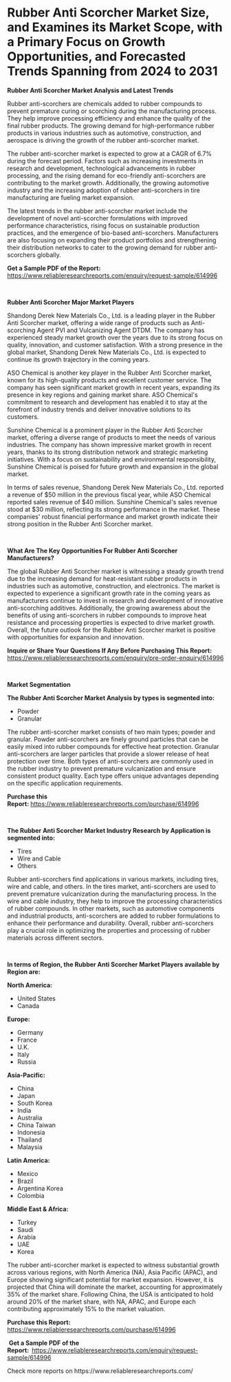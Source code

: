 <p><h1>Rubber Anti Scorcher Market Size, and Examines its Market Scope, with a Primary Focus on Growth Opportunities, and Forecasted Trends Spanning from 2024 to 2031</h1></p><p><strong>Rubber Anti Scorcher Market Analysis and Latest Trends</strong></p>
<p><p>Rubber anti-scorchers are chemicals added to rubber compounds to prevent premature curing or scorching during the manufacturing process. They help improve processing efficiency and enhance the quality of the final rubber products. The growing demand for high-performance rubber products in various industries such as automotive, construction, and aerospace is driving the growth of the rubber anti-scorcher market.</p><p>The rubber anti-scorcher market is expected to grow at a CAGR of 6.7% during the forecast period. Factors such as increasing investments in research and development, technological advancements in rubber processing, and the rising demand for eco-friendly anti-scorchers are contributing to the market growth. Additionally, the growing automotive industry and the increasing adoption of rubber anti-scorchers in tire manufacturing are fueling market expansion.</p><p>The latest trends in the rubber anti-scorcher market include the development of novel anti-scorcher formulations with improved performance characteristics, rising focus on sustainable production practices, and the emergence of bio-based anti-scorchers. Manufacturers are also focusing on expanding their product portfolios and strengthening their distribution networks to cater to the growing demand for rubber anti-scorchers globally.</p></p>
<p><strong>Get a Sample PDF of the Report:&nbsp;</strong> <a href="https://www.reliableresearchreports.com/enquiry/request-sample/614996">https://www.reliableresearchreports.com/enquiry/request-sample/614996</a></p>
<p>&nbsp;</p>
<p><strong>Rubber Anti Scorcher Major Market Players</strong></p>
<p><p>Shandong Derek New Materials Co., Ltd. is a leading player in the Rubber Anti Scorcher market, offering a wide range of products such as Anti-scorching Agent PVI and Vulcanizing Agent DTDM. The company has experienced steady market growth over the years due to its strong focus on quality, innovation, and customer satisfaction. With a strong presence in the global market, Shandong Derek New Materials Co., Ltd. is expected to continue its growth trajectory in the coming years.</p><p>ASO Chemical is another key player in the Rubber Anti Scorcher market, known for its high-quality products and excellent customer service. The company has seen significant market growth in recent years, expanding its presence in key regions and gaining market share. ASO Chemical's commitment to research and development has enabled it to stay at the forefront of industry trends and deliver innovative solutions to its customers.</p><p>Sunshine Chemical is a prominent player in the Rubber Anti Scorcher market, offering a diverse range of products to meet the needs of various industries. The company has shown impressive market growth in recent years, thanks to its strong distribution network and strategic marketing initiatives. With a focus on sustainability and environmental responsibility, Sunshine Chemical is poised for future growth and expansion in the global market.</p><p>In terms of sales revenue, Shandong Derek New Materials Co., Ltd. reported a revenue of $50 million in the previous fiscal year, while ASO Chemical reported sales revenue of $40 million. Sunshine Chemical's sales revenue stood at $30 million, reflecting its strong performance in the market. These companies' robust financial performance and market growth indicate their strong position in the Rubber Anti Scorcher market.</p></p>
<p>&nbsp;</p>
<p><strong>What Are The Key Opportunities For Rubber Anti Scorcher Manufacturers?</strong></p>
<p><p>The global Rubber Anti Scorcher market is witnessing a steady growth trend due to the increasing demand for heat-resistant rubber products in industries such as automotive, construction, and electronics. The market is expected to experience a significant growth rate in the coming years as manufacturers continue to invest in research and development of innovative anti-scorching additives. Additionally, the growing awareness about the benefits of using anti-scorchers in rubber compounds to improve heat resistance and processing properties is expected to drive market growth. Overall, the future outlook for the Rubber Anti Scorcher market is positive with opportunities for expansion and innovation.</p></p>
<p><strong>Inquire or Share Your Questions If Any Before Purchasing This Report:</strong> <a href="https://www.reliableresearchreports.com/enquiry/pre-order-enquiry/614996">https://www.reliableresearchreports.com/enquiry/pre-order-enquiry/614996</a></p>
<p>&nbsp;</p>
<p><strong>Market Segmentation</strong></p>
<p><strong>The Rubber Anti Scorcher Market Analysis by types is segmented into:</strong></p>
<p><ul><li>Powder</li><li>Granular</li></ul></p>
<p><p>The rubber anti-scorcher market consists of two main types; powder and granular. Powder anti-scorchers are finely ground particles that can be easily mixed into rubber compounds for effective heat protection. Granular anti-scorchers are larger particles that provide a slower release of heat protection over time. Both types of anti-scorchers are commonly used in the rubber industry to prevent premature vulcanization and ensure consistent product quality. Each type offers unique advantages depending on the specific application requirements.</p></p>
<p><strong>Purchase this Report:&nbsp;</strong><a href="https://www.reliableresearchreports.com/purchase/614996">https://www.reliableresearchreports.com/purchase/614996</a></p>
<p>&nbsp;</p>
<p><strong>The Rubber Anti Scorcher Market Industry Research by Application is segmented into:</strong></p>
<p><ul><li>Tires</li><li>Wire and Cable</li><li>Others</li></ul></p>
<p><p>Rubber anti-scorchers find applications in various markets, including tires, wire and cable, and others. In the tires market, anti-scorchers are used to prevent premature vulcanization during the manufacturing process. In the wire and cable industry, they help to improve the processing characteristics of rubber compounds. In other markets, such as automotive components and industrial products, anti-scorchers are added to rubber formulations to enhance their performance and durability. Overall, rubber anti-scorchers play a crucial role in optimizing the properties and processing of rubber materials across different sectors.</p></p>
<p>&nbsp;</p>
<p><strong>In terms of Region, the Rubber Anti Scorcher Market Players available by Region are:</strong></p>
<p>
    <p> <strong> North America: </strong>
        <ul>
            <li>United States</li>
            <li>Canada</li>
        </ul>
        </p> 
    <p> <strong> Europe: </strong>
        <ul>
            <li>Germany</li>
            <li>France</li>
            <li>U.K.</li>
            <li>Italy</li>
            <li>Russia</li>
        </ul>
        </p> 
    <p> <strong> Asia-Pacific: </strong>
        <ul>
            <li>China</li>
            <li>Japan</li>
            <li>South Korea</li>
            <li>India</li>
            <li>Australia</li>
            <li>China Taiwan</li>
            <li>Indonesia</li>
            <li>Thailand</li>
            <li>Malaysia</li>
        </ul>
        </p> 
    <p> <strong> Latin America: </strong>
        <ul>
            <li>Mexico</li>
            <li>Brazil</li>
            <li>Argentina Korea</li>
            <li>Colombia</li>
        </ul>
        </p> 
    <p> <strong> Middle East & Africa: </strong>
        <ul>
            <li>Turkey</li>
            <li>Saudi</li>
            <li>Arabia</li>
            <li>UAE</li>
            <li>Korea</li>
        </ul>
    </p>
    </p>
<p><p>The rubber anti-scorcher market is expected to witness substantial growth across various regions, with North America (NA), Asia Pacific (APAC), and Europe showing significant potential for market expansion. However, it is projected that China will dominate the market, accounting for approximately 35% of the market share. Following China, the USA is anticipated to hold around 20% of the market share, with NA, APAC, and Europe each contributing approximately 15% to the market valuation.</p></p>
<p><strong>Purchase this Report: </strong><a href="https://www.reliableresearchreports.com/purchase/614996">https://www.reliableresearchreports.com/purchase/614996</a></p>
<p>&nbsp;<strong>Get a Sample PDF of the Report:&nbsp;&nbsp;</strong><a href="https://www.reliableresearchreports.com/enquiry/request-sample/614996">https://www.reliableresearchreports.com/enquiry/request-sample/614996</a></p>
<p><strong></strong></p>
<p>Check more reports on https://www.reliableresearchreports.com/</p>